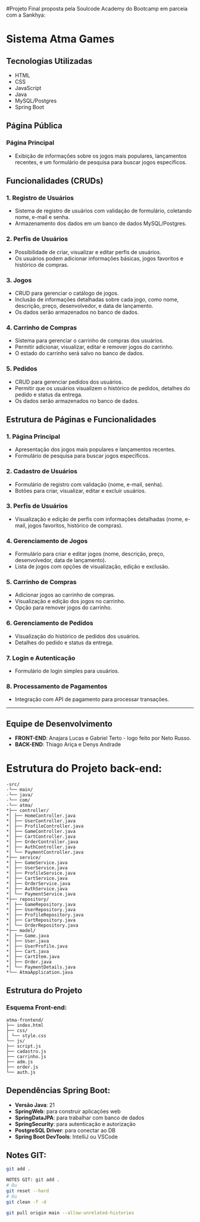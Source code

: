 #Projeto Final proposta pela Soulcode Academy do Bootcamp em parceia com a Sankhya:

# Sistema Atma Games

## Tecnologias Utilizadas
- HTML
- CSS
- JavaScript
- Java
- MySQL/Postgres
- Spring Boot

## Página Pública

### Página Principal
- Exibição de informações sobre os jogos mais populares, lançamentos recentes, e um formulário de pesquisa para buscar jogos específicos.

## Funcionalidades (CRUDs)

### 1. Registro de Usuários
- Sistema de registro de usuários com validação de formulário, coletando nome, e-mail e senha.
- Armazenamento dos dados em um banco de dados MySQL/Postgres.

### 2. Perfis de Usuários
- Possibilidade de criar, visualizar e editar perfis de usuários.
- Os usuários podem adicionar informações básicas, jogos favoritos e histórico de compras.

### 3. Jogos
- CRUD para gerenciar o catálogo de jogos.
- Inclusão de informações detalhadas sobre cada jogo, como nome, descrição, preço, desenvolvedor, e data de lançamento.
- Os dados serão armazenados no banco de dados.

### 4. Carrinho de Compras
- Sistema para gerenciar o carrinho de compras dos usuários.
- Permitir adicionar, visualizar, editar e remover jogos do carrinho.
- O estado do carrinho será salvo no banco de dados.

### 5. Pedidos
- CRUD para gerenciar pedidos dos usuários.
- Permitir que os usuários visualizem o histórico de pedidos, detalhes do pedido e status da entrega.
- Os dados serão armazenados no banco de dados.


## Estrutura de Páginas e Funcionalidades

### 1. Página Principal
- Apresentação dos jogos mais populares e lançamentos recentes.
- Formulário de pesquisa para buscar jogos específicos.

### 2. Cadastro de Usuários
- Formulário de registro com validação (nome, e-mail, senha).
- Botões para criar, visualizar, editar e excluir usuários.

### 3. Perfis de Usuários
- Visualização e edição de perfis com informações detalhadas (nome, e-mail, jogos favoritos, histórico de compras).

### 4. Gerenciamento de Jogos
- Formulário para criar e editar jogos (nome, descrição, preço, desenvolvedor, data de lançamento).
- Lista de jogos com opções de visualização, edição e exclusão.

### 5. Carrinho de Compras
- Adicionar jogos ao carrinho de compras.
- Visualização e edição dos jogos no carrinho.
- Opção para remover jogos do carrinho.

### 6. Gerenciamento de Pedidos
- Visualização do histórico de pedidos dos usuários.
- Detalhes do pedido e status da entrega.

### 7. Login e Autenticação
- Formulário de login simples para usuários.

### 8. Processamento de Pagamentos
- Integração com API de pagamento para processar transações.

---
## Equipe de Desenvolvimento
* **FRONT-END**: Anajara Lucas e Gabriel Terto - logo feito por Neto Russo.
* **BACK-END**: Thiago Ariça e Denys Andrade


# Estrutura do Projeto back-end:

```
-src/
-└── main/
-└── java/
-└── com/
-└── atma/
*├── controller/
*│ ├── HomeController.java
*│ ├── UserController.java
*│ ├── ProfileController.java
*│ ├── GameController.java
*│ ├── CartController.java
*│ ├── OrderController.java
*│ ├── AuthController.java
*│ └── PaymentController.java
*├── service/
*│ ├── GameService.java
*│ ├── UserService.java
*│ ├── ProfileService.java
*│ ├── CartService.java
*│ ├── OrderService.java
*│ ├── AuthService.java
*│ └── PaymentService.java
*├── repository/
*│ ├── GameRepository.java
*│ ├── UserRepository.java
*│ ├── ProfileRepository.java
*│ ├── CartRepository.java
*│ └── OrderRepository.java
*├── model/
*│ ├── Game.java
*│ ├── User.java
*│ ├── UserProfile.java
*│ ├── Cart.java
*│ ├── CartItem.java
*│ ├── Order.java
*│ └── PaymentDetails.java
*└── AtmaApplication.java 
```

## Estrutura do Projeto

### Esquema Front-end: 

```
atma-frontend/
├── index.html
├── css/
│ └── style.css
└── js/
├── script.js
├── cadastro.js
├── carrinho.js
├── adm.js
├── order.js
└── auth.js
```



## Dependências Spring Boot:

* **Versão Java**: 21
* **SpringWeb**: para construir aplicações web
* **SpringDataJPA**: para trabalhar com banco de dados
* **SpringSecurity**: para autenticação e autorização
* **PostgreSQL Driver**: para conectar ao DB
* **Spring Boot DevTools**: IntelliJ ou VSCode

## Notes GIT:

```sh
git add .

NOTES GIT: git add .
# Ou
git reset --hard
# Ou
git clean -f -d

git pull origin main --allow-unrelated-histories


